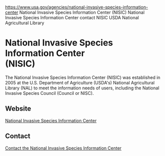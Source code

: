 

https://www.usa.gov/agencies/national-invasive-species-information-center
National Invasive Species Information Center (NISIC)
National Invasive Species Information Center contact
NISIC USDA National Agricultural Library

National Invasive Species Information Center  
(NISIC)  
====================================================  

The National Invasive Species Information Center (NISIC) was established in 2005 at the U.S. Department of Agriculture (USDA's) National Agricultural Library (NAL) to meet the information needs of users, including the National Invasive Species Council (Council or NISC).  

Website  
-------  

[National Invasive Species Information Center](https://www.invasivespeciesinfo.gov/)  

Contact  
-------  

[Contact the National Invasive Species Information Center](https://www.invasivespeciesinfo.gov/contact-us)
